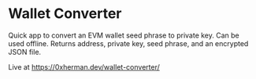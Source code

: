 # Wallet Converter
Quick app to convert an EVM wallet seed phrase to private key. Can be used offline. Returns address, private key, seed phrase, and an encrypted JSON file.

Live at https://0xherman.dev/wallet-converter/
